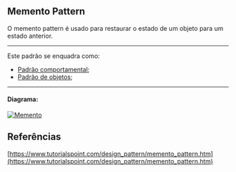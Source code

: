 ## Memento Pattern

O memento pattern é usado para restaurar o estado de um objeto para um estado anterior.


-----
Este padrão se enquadra como:
- [Padrão comportamental](https://github.com/araujoit/design_patterns#comportamental);
- [Padrão de objetos](https://github.com/araujoit/design_patterns#padr%C3%B5es-de-objetos);
-----

#### Diagrama:
[![Memento](https://www.tutorialspoint.com/design_pattern/images/memento_pattern_uml_diagram.jpg)](https://www.tutorialspoint.com/design_pattern/images/memento_pattern_uml_diagram.jpg)



Referências
-----
[https://www.tutorialspoint.com/design_pattern/memento_pattern.htm](https://www.tutorialspoint.com/design_pattern/memento_pattern.htm)